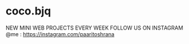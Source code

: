 # coco.bjq

NEW MINI WEB PROJECTS EVERY WEEK 
FOLLOW US ON INSTAGRAM 
@me : https://instagram.com/paaritoshrana
